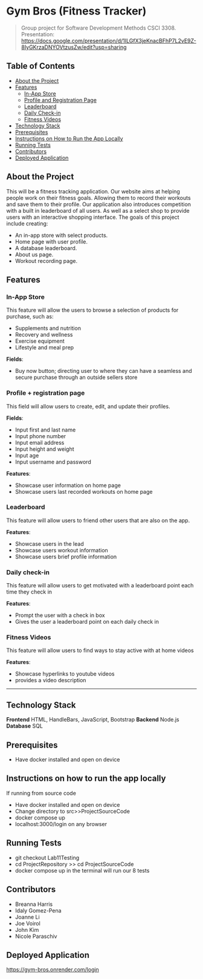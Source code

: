 # Gym Bros (Fitness Tracker)

> Group project for Software Development Methods CSCI 3308.
> Presentation: https://docs.google.com/presentation/d/1ILGfX3jeKnacBFhP7L2vE9Z-8IyGKrzaDNYOVtzusZw/edit?usp=sharing

## Table of Contents

- [About the Project](#about-the-project)
- [Features](#features)
  - [In-App Store](#in-app-store)
  - [Profile and Registration Page](#profile--registration-page)
  - [Leaderboard](#leaderboard)
  - [Daily Check-in](#daily-check-in)
  - [Fitness Videos](#fitness-videos)
- [Technology Stack](#technology-stack)
- [Prerequisites](#prerequisites)
- [Instructions on How to Run the App Locally](#instructions-on-how-to-run-the-app-locally)
- [Running Tests](#running-tests)
- [Contributors](#contributors)
- [Deployed Application](#deployed-application)

## About the Project

This will be a fitness tracking application. Our website aims at helping people work on their fitness goals. Allowing them to record their workouts and save them to their profile. Our application also introduces competition with a built in leaderboard of all users. As well as a select shop to provide users with an interactive shopping interface. 
The goals of this project include creating:
- An in-app store with select products.
- Home page with user profile.
- A database leaderboard. 
- About us page.
- Workout recording page. 

## Features

### In-App Store
This feature will allow the users to browse a selection of products for purchase, such as:
- Supplements and nutrition
- Recovery and wellness
- Exercise equipment
- Lifestyle and meal prep

**Fields**:
- Buy now button; directing user to where they can have a seamless and secure purchase through an outside sellers store

### Profile + registration page
This field will allow users to create, edit, and update their profiles.

**Fields**:
- Input first and last name
- Input phone number
- Input email address
- Input height and weight
- Input age
- Input username and password 

**Features**:
- Showcase user information on home page
- Showcase users last recorded workouts on home page

### Leaderboard
This feature will allow users to friend other users that are also on the app.

**Features**:
- Showcase users in the lead
- Showcase users workout information
- Showcase users brief profile information

### Daily check-in
This feature will allow users to get motivated with a leaderboard point each time they check in

**Features**:
- Prompt the user with a check in box
- Gives the user a leaderboard point on each daily check in

### Fitness Videos
This feature will allow users to find ways to stay active with at home videos

**Features**:
- Showcase hyperlinks to youtube videos
- provides a video description

---

## Technology Stack

**Frontend**
HTML, HandleBars, JavaScript, Bootstrap
**Backend**
Node.js
**Database**
SQL

## Prerequisites

- Have docker installed and open on device

## Instructions on how to run the app locally 

If running from source code

- Have docker installed and open on device
- Change directory to src>>ProjectSourceCode
- docker compose up
- localhost:3000/login on any browser

## Running Tests

- git checkout Lab11Testing
- cd ProjectRepository >> cd ProjectSourceCode
- docker compose up in the terminal will run our 8 tests

## Contributors

- Breanna Harris
- Idaly Gomez-Pena
- Joanne Li
- Joe Voirol
- John Kim
- Nicole Paraschiv

## Deployed Application

https://gym-bros.onrender.com/login


